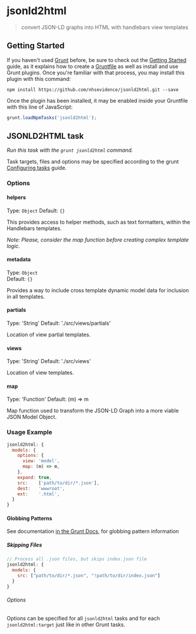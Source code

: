 # jsonld2html

> convert JSON-LD graphs into HTML with handlebars view templates

## Getting Started

If you haven't used [Grunt](http://gruntjs.com/) before, be sure to check out the [Getting Started](http://gruntjs.com/getting-started) guide, as it explains how to create a [Gruntfile](http://gruntjs.com/sample-gruntfile) as well as install and use Grunt plugins. Once you're familiar with that process, you may install this plugin with this command:

```shell
npm install https://github.com/nhsevidence/jsonld2html.git --save
```

Once the plugin has been installed, it may be enabled inside your Gruntfile with this line of JavaScript:

```js
grunt.loadNpmTasks('jsonld2html');
```

## JSONLD2HTML task
_Run this task with the `grunt jsonld2html` command._

Task targets, files and options may be specified according to the grunt [Configuring tasks](http://gruntjs.com/configuring-tasks) guide.

### Options

#### helpers
Type: `Object`
Default: `{}`

This provides access to helper methods, such as text formatters, within the Handlebars templates. 

_Note: Please, consider the map function before creating complex template logic._

#### metadata
Type: `Object`  
Default: `{}`

Provides a way to include cross template dynamic model data for inclusion in all templates.

#### partials
Type: 'String'
Default: './src/views/partials'

Location of view partial templates.

#### views
Type: 'String'
Default: './src/views'

Location of view templates.

#### map
Type: 'Function'
Default: (m) => m

Map function used to transform the JSON-LD Graph into a more viable JSON Model Object.

### Usage Example

```js
jsonld2html: {
  models: {
    options: {
      view: 'model',
      map: (m) => m,
    },
    expand: true,
    src:    ['path/to/dir/*.json'],
    dest:   'wwwroot',
    ext:    '.html',
  }
}
```

#### Globbing Patterns

See documentation [in the Grunt Docs](http://gruntjs.com/configuring-tasks#globbing-patterns), for globbing pattern information

##### Skipping Files

```js
// Process all .json files, but skips index.json file
jsonld2html: {
  models: {
    src: ["path/to/dir/*.json", "!path/to/dir/index.json"]
  }
}
```

###### Options

Options can be specified for all `jsonld2html` tasks and for each `jsonld2html:target` just like in other Grunt tasks.
